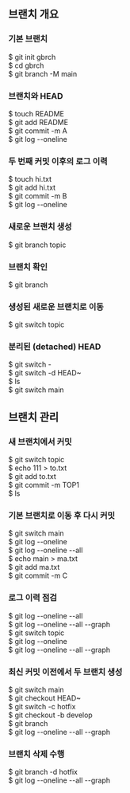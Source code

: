 ## 브랜치 개요

### 기본 브랜치
$ git init gbrch<br>
$ cd gbrch<br>
$ git branch -M main<br>

### 브랜치와 HEAD
$ touch README<br>
$ git add README<br>
$ git commit -m A<br>
$ git log --oneline<br>

### 두 번째 커밋 이후의 로그 이력
$ touch hi.txt<br>
$ git add hi.txt<br>
$ git commit -m B<br>
$ git log --oneline<br>

### 새로운 브랜치 생성
$ git branch topic<br>

### 브랜치 확인
$ git branch <br>

### 생성된 새로운 브랜치로 이동
$ git switch topic<br>

### 분리된 (detached) HEAD
$ git switch -<br>
$ git switch -d HEAD~<br>
$ ls<br>
$ git switch main<br>

## 브랜치 관리

### 새 브랜치에서 커밋
$ git switch topic<br>
$ echo 111 > to.txt<br>
$ git add to.txt<br>
$ git commit -m TOP1<br>
$ ls<br>

### 기본 브랜치로 이동 후 다시 커밋
$ git switch main<br>
$ git log --oneline<br>
$ git log --oneline --all<br>
$ echo main > ma.txt<br>
$ git add ma.txt<br>
$ git commit -m C<br>

### 로그 이력 점검
$ git log --oneline --all<br>
$ git log --oneline --all --graph<br>
$ git switch topic<br>
$ git log --oneline<br>
$ git log --oneline --all --graph<br>

### 최신 커밋 이전에서 두 브랜치 생성
$ git switch main<br>
$ git checkout HEAD~<br>
$ git switch -c hotfix<br>
$ git checkout -b develop<br>
$ git branch<br>
$ git log --oneline --all --graph<br>

### 브랜치 삭제 수행
$ git branch -d hotfix<br>
$ git log --oneline --all --graph<br>
